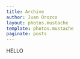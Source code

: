 ```yaml
---
title: Archive
author: Juan Orozco
layout: photos.mustache
template: photos.mustache
paginate: posts
---
```


HELLO
